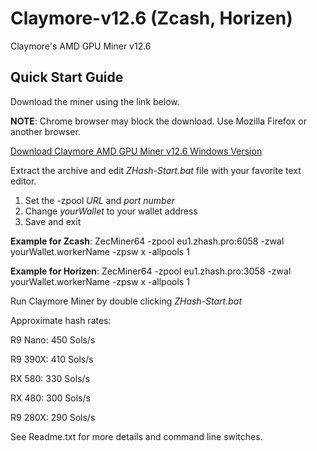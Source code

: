 # Claymore-v12.6 (Zcash, Horizen)
Claymore's AMD GPU Miner v12.6

## Quick Start Guide

Download the miner using the link below.

**NOTE**: Chrome browser may block the download. Use Mozilla Firefox or another browser.

[Download Claymore AMD GPU Miner v12.6 Windows Version](https://github.com/zhashpro/Claymore-v12.6/raw/main/Claymore%20AMD%20GPU%20Miner%20v12.6.rar)

Extract the archive and edit _ZHash-Start.bat_ file with your favorite text editor.

1. Set the -zpool _URL_ and _port_ _number_
2. Change _yourWallet_ to your wallet address
3. Save and exit

**Example for Zcash**: ZecMiner64 -zpool eu1.zhash.pro:6058 -zwal yourWallet.workerName -zpsw x -allpools 1

**Example for Horizen**: ZecMiner64 -zpool eu1.zhash.pro:3058 -zwal yourWallet.workerName -zpsw x -allpools 1

Run Claymore Miner by double clicking _ZHash-Start.bat_

Approximate hash rates:

R9 Nano: 450 Sols/s

R9 390X: 410 Sols/s

RX 580: 330 Sols/s

RX 480: 300 Sols/s

R9 280X: 290 Sols/s

See Readme.txt for more details and command line switches.
